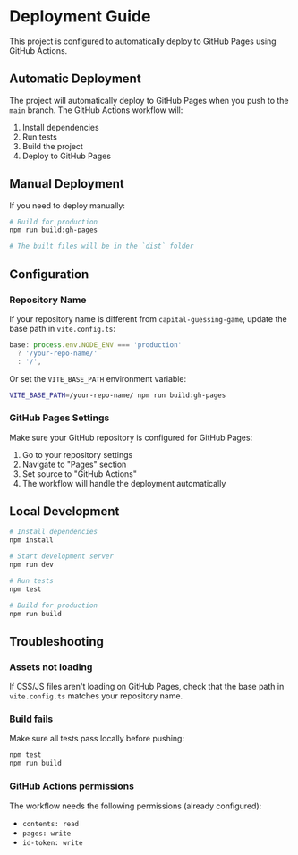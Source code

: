 # Deployment Guide

This project is configured to automatically deploy to GitHub Pages using GitHub Actions.

## Automatic Deployment

The project will automatically deploy to GitHub Pages when you push to the `main` branch. The GitHub Actions workflow will:

1. Install dependencies
2. Run tests
3. Build the project
4. Deploy to GitHub Pages

## Manual Deployment

If you need to deploy manually:

```bash
# Build for production
npm run build:gh-pages

# The built files will be in the `dist` folder
```

## Configuration

### Repository Name
If your repository name is different from `capital-guessing-game`, update the base path in `vite.config.ts`:

```typescript
base: process.env.NODE_ENV === 'production' 
  ? '/your-repo-name/' 
  : '/',
```

Or set the `VITE_BASE_PATH` environment variable:

```bash
VITE_BASE_PATH=/your-repo-name/ npm run build:gh-pages
```

### GitHub Pages Settings

Make sure your GitHub repository is configured for GitHub Pages:

1. Go to your repository settings
2. Navigate to "Pages" section
3. Set source to "GitHub Actions"
4. The workflow will handle the deployment automatically

## Local Development

```bash
# Install dependencies
npm install

# Start development server
npm run dev

# Run tests
npm test

# Build for production
npm run build
```

## Troubleshooting

### Assets not loading
If CSS/JS files aren't loading on GitHub Pages, check that the base path in `vite.config.ts` matches your repository name.

### Build fails
Make sure all tests pass locally before pushing:
```bash
npm test
npm run build
```

### GitHub Actions permissions
The workflow needs the following permissions (already configured):
- `contents: read`
- `pages: write` 
- `id-token: write`